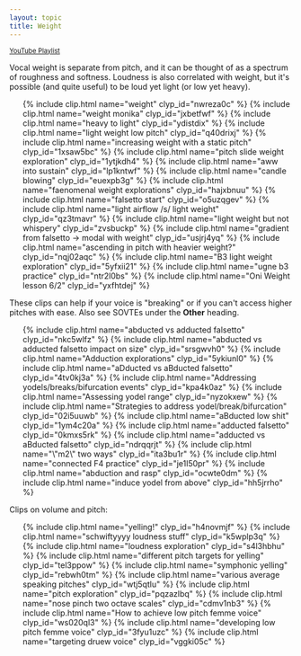 ```yaml
---
layout: topic
title: Weight
---
```


<small>[YouTube Playlist](https://www.youtube.com/watch?v=XWusipz8gJE&list=PLD2KCiQf0hA3NZn_iveFDoOMs2hNvdRIg&pp=iAQB)</small>

Vocal weight is separate from pitch, and it can be thought of as a spectrum of roughness and softness. Loudness is also correlated with weight, but it's possible (and quite useful) to be loud yet light (or low yet heavy).

<ul>
    {% include clip.html name="weight" clyp_id="nwreza0c" %}
    {% include clip.html name="weight monika" clyp_id="jxbetfwf" %}
    {% include clip.html name="heavy to light" clyp_id="ydistdix" %}
    {% include clip.html name="light weight low pitch" clyp_id="q40drixj" %}
    {% include clip.html name="increasing weight with a static pitch" clyp_id="1xsaw5bc" %}
    {% include clip.html name="pitch slide weight exploration" clyp_id="1ytjkdh4" %}
    {% include clip.html name="aww into sustain" clyp_id="lp1kntwf" %}
    {% include clip.html name="candle blowing" clyp_id="euexpb3g" %}
    {% include clip.html name="faenomenal weight explorations" clyp_id="hajxbnuu" %}
    {% include clip.html name="falsetto start" clyp_id="o5uzqgev" %}
    {% include clip.html name="light airflow /s/ light weight" clyp_id="qz3tmavr" %}
    {% include clip.html name="light weight but not whispery" clyp_id="zvsbuckp" %}
    {% include clip.html name="gradient from falsetto -> modal with weight" clyp_id="usjrj4yq" %}
    {% include clip.html name="ascending in pitch with heavier weight?" clyp_id="nqj02aqc" %}
    {% include clip.html name="B3 light weight exploration" clyp_id="5yfxii21" %}
    {% include clip.html name="ugne b3 practice" clyp_id="ntr2l0bs" %}
    {% include clip.html name="Oni Weight lesson 6/2" clyp_id="yxfhtdej" %}
</ul>

These clips can help if your voice is "breaking" or if you can't access higher pitches with ease. Also see SOVTEs under the **Other** heading.

<ul>
    {% include clip.html name="abducted vs adducted falsetto" clyp_id="nkc5wlfz" %}
    {% include clip.html name="abducted vs adducted falsetto impact on size" clyp_id="srsgwvh0" %}
    {% include clip.html name="Adduction explorations" clyp_id="5ykiunl0" %}
    {% include clip.html name="aDducted vs aBducted falsetto" clyp_id="4tv0kj3a" %}
    {% include clip.html name="Addressing yodels/breaks/bifurcation events" clyp_id="kpa4k0az" %}
    {% include clip.html name="Assessing yodel range" clyp_id="nyzokxew" %}
    {% include clip.html name="Strategies to address yodel/break/bifurcation" clyp_id="02i5uuwb" %}
    {% include clip.html name="aBducted low shit" clyp_id="1ym4c20a" %}
    {% include clip.html name="adducted falsetto" clyp_id="0kmxs5rk" %}
    {% include clip.html name="adducted vs aBducted falsetto" clyp_id="ndrqqrjt" %}
    {% include clip.html name="\"m2\" two ways" clyp_id="ita3bu1r" %}
    {% include clip.html name="connected F4 practice" clyp_id="je1l50pr" %}
    {% include clip.html name="abduction and rasp" clyp_id="ocwte0dm" %}
    {% include clip.html name="induce yodel from above" clyp_id="hh5jrrho" %}
</ul>

Clips on volume and pitch: 

<ul>
    {% include clip.html name="yelling!" clyp_id="h4novmjf" %}
    {% include clip.html name="schwiftyyyy loudness stuff" clyp_id="k5wplp3q" %}
    {% include clip.html name="loudness exploration" clyp_id="s4l3hbhu" %}
    {% include clip.html name="different pitch targets for yelling" clyp_id="tel3ppow" %}
    {% include clip.html name="symphonic yelling" clyp_id="rebwh0tm" %}
    {% include clip.html name="various average speaking pitches" clyp_id="wtj5qtlu" %}
    {% include clip.html name="pitch exploration" clyp_id="pqzazlbq" %}
    {% include clip.html name="nose pinch two octave scales" clyp_id="cdmv1nb3" %}
    {% include clip.html name="How to achieve low pitch femme voice" clyp_id="ws020ql3" %}
    {% include clip.html name="developing low pitch femme voice" clyp_id="3fyu1uzc" %}
    {% include clip.html name="targeting druew voice" clyp_id="vggki05c" %}
</ul>
